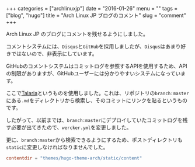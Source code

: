 +++
categories = ["archlinuxjp"]
date = "2016-01-26"
menu = ""
tags = ["blog", "hugo"]
title = "Arch Linux JP ブログのコメント"
slug = "comment"
+++

Arch Linux JP のブログにコメントを残せるようにしました。

コメントシステムには、`Disqus`と`GitHub`を採用しましたが、`Disqus`はあまり好きではないので、非表示にしています。

GitHubのコメントシステムはコミットログを参照するAPIを使用するため、APIの制限がありますが、GitHubユーザーには分かりやすいシステムになっています。

ここで[Talaria](https://github.com/m2w/talaria)というものを使用しました。これは、リポジトリの`branch:master`にある`.md`をディレクトリから検索し、そのコミットにリンクを貼るというものです。

したがって、以前までは、`branch:master`にデプロイしていたコミットログを残す必要が出てきたので、`wercker.yml`を変更しました。

更に、`branch:master`から検索できるようにするため、ポストディレクトリも`static`に変更しなければなりませんでした。

```toml
contentdir = "themes/hugo-theme-arch/static/content"
```

